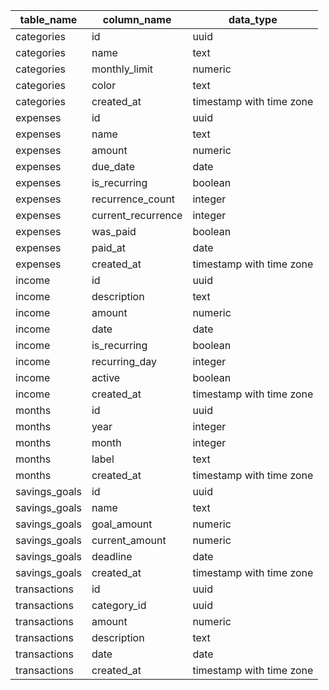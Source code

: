 | table_name    | column_name        | data_type                |
| ------------- | ------------------ | ------------------------ |
| categories    | id                 | uuid                     |
| categories    | name               | text                     |
| categories    | monthly_limit      | numeric                  |
| categories    | color              | text                     |
| categories    | created_at         | timestamp with time zone |
| expenses      | id                 | uuid                     |
| expenses      | name               | text                     |
| expenses      | amount             | numeric                  |
| expenses      | due_date           | date                     |
| expenses      | is_recurring       | boolean                  |
| expenses      | recurrence_count   | integer                  |
| expenses      | current_recurrence | integer                  |
| expenses      | was_paid           | boolean                  |
| expenses      | paid_at            | date                     |
| expenses      | created_at         | timestamp with time zone |
| income        | id                 | uuid                     |
| income        | description        | text                     |
| income        | amount             | numeric                  |
| income        | date               | date                     |
| income        | is_recurring       | boolean                  |
| income        | recurring_day      | integer                  |
| income        | active             | boolean                  |
| income        | created_at         | timestamp with time zone |
| months        | id                 | uuid                     |
| months        | year               | integer                  |
| months        | month              | integer                  |
| months        | label              | text                     |
| months        | created_at         | timestamp with time zone |
| savings_goals | id                 | uuid                     |
| savings_goals | name               | text                     |
| savings_goals | goal_amount        | numeric                  |
| savings_goals | current_amount     | numeric                  |
| savings_goals | deadline           | date                     |
| savings_goals | created_at         | timestamp with time zone |
| transactions  | id                 | uuid                     |
| transactions  | category_id        | uuid                     |
| transactions  | amount             | numeric                  |
| transactions  | description        | text                     |
| transactions  | date               | date                     |
| transactions  | created_at         | timestamp with time zone |